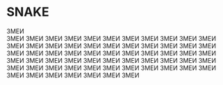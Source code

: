 # SNAKE

ЗМЕИ <br>
ЗМЕИ ЗМЕИ
ЗМЕИ ЗМЕИ ЗМЕИ ЗМЕИ
ЗМЕИ ЗМЕИ ЗМЕИ ЗМЕИ ЗМЕИ ЗМЕИ ЗМЕИ ЗМЕИ
ЗМЕИ ЗМЕИ ЗМЕИ ЗМЕИ ЗМЕИ ЗМЕИ ЗМЕИ ЗМЕИ ЗМЕИ ЗМЕИ ЗМЕИ ЗМЕИ ЗМЕИ ЗМЕИ ЗМЕИ ЗМЕИ
ЗМЕИ ЗМЕИ ЗМЕИ ЗМЕИ ЗМЕИ ЗМЕИ ЗМЕИ ЗМЕИ ЗМЕИ ЗМЕИ ЗМЕИ ЗМЕИ ЗМЕИ ЗМЕИ ЗМЕИ ЗМЕИ ЗМЕИ ЗМЕИ ЗМЕИ ЗМЕИ ЗМЕИ ЗМЕИ ЗМЕИ ЗМЕИ ЗМЕИ ЗМЕИ ЗМЕИ ЗМЕИ ЗМЕИ ЗМЕИ ЗМЕИ ЗМЕИ
